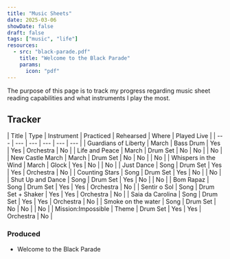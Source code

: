 ```yaml
---
title: "Music Sheets"
date: 2025-03-06
showDate: false
draft: false
tags: ["music", "life"]
resources:
  - src: "black-parade.pdf"
    title: "Welcome to the Black Parade"
    params:
      icon: "pdf"
---
```


The purpose of this page is to track my progress regarding music sheet reading capabilities and what instruments I play the most.

## Tracker
| Title | Type | Instrument | Practiced | Rehearsed | Where | Played Live |
| --- | --- | --- | --- | --- | --- |
| Guardians of Liberty | March | Bass Drum         | Yes | Yes | Orchestra | No  |
| Life and Peace       | March | Drum Set          | No  | No  |           | No  |
| New Castle March     | March | Drum Set          | No  | No  |           | No  |
| Whispers in the Wind | March | Glock             | Yes | No  |           | No  |
| Just Dance           | Song  | Drum Set          | Yes | Yes | Orchestra | No  |
| Counting Stars       | Song  | Drum Set          | Yes | No  |           | No  |
| Shut Up and Dance    | Song  | Drum Set          | Yes | No  |           | No  |
| Bom Rapaz            | Song  | Drum Set          | Yes | Yes | Orchestra | No  |
| Sentir o Sol         | Song  | Drum Set + Shaker | Yes | Yes | Orchestra | No  |
| Saia da Carolina     | Song  | Drum Set          | Yes | Yes | Orchestra | No  |
| Smoke on the water   | Song  | Drum Set          | No  | No  |           | No  |
| Mission:Impossible   | Theme | Drum Set          | Yes | Yes | Orchestra | No  |

### Produced
- Welcome to the Black Parade